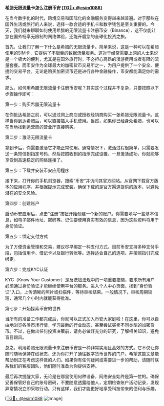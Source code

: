 **希腊无限流量卡怎么注册币安 [[TG💪+ @esim1088](https://t.me/s/esim1088)]**

在当今数字化的时代，跨境交易和国际化的金融服务变得越来越普遍。对于那些在国外生活或旅行的人来说，选择一款合适的手机卡和数字钱包是至关重要的。今天，我们就来聊聊如何使用希腊的无限流量卡注册币安（Binance），这不仅能让您在国外畅享无限制的网络体验，还能开启您的全球化投资之旅。

首先，让我们了解一下什么是希腊的无限流量卡。简单来说，这是一种可以在希腊使用的SIM卡，它提供了不限量的数据流量服务。这对于经常需要上网的人士来说是一个极大的便利，尤其是在国外旅行时，不必担心高昂的漫游费用或者有限的流量套餐。而币安作为全球最大的加密货币交易所之一，为用户提供了一个安全、便捷的交易平台，无论是购买加密货币还是进行各种金融操作，币安都能满足你的需求。

那么，如何用希腊无限流量卡注册币安呢？其实这个过程并不复杂，只要按照以下步骤操作即可：

第一步：购买希腊无限流量卡

在你抵达希腊之前，可以通过网上商店或授权经销商购买一张希腊无限流量卡。这样当你到达希腊后，可以直接插入手机使用。当然，如果你已经身处希腊，也可以在当地找到运营商的营业厅直接购买。

第二步：激活无限流量卡

拿到卡后，你需要激活它才能正常使用。通常情况下，激活过程很简单，只需要发送一条短信到指定号码，然后按照收到的指示完成设置。一旦激活成功，你就能够享受到高速稳定的网络连接了。

第三步：下载并安装币安应用程序

接下来，打开你的手机浏览器，搜索“币安”并访问其官方网站。从官网下载官方版本的应用程序，并根据提示完成安装。确保下载的是官方渠道提供的版本，以避免潜在的安全风险。

第四步：创建账户

启动币安应用后，点击“注册”按钮开始创建一个新的账户。你需要填写一些基本信息，如电子邮件地址、密码等。记住要使用真实有效的信息，因为这些资料将用于身份验证。

第五步：绑定支付方式

为了方便资金管理和交易，建议尽早绑定一种支付方式。目前币安支持多种支付手段，包括信用卡、借记卡以及银行转账等。选择适合自己的选项，并按照指引完成绑定。

第六步：完成KYC认证

KYC（Know Your Customer）是反洗钱法规中的一项重要措施，要求所有用户必须通过身份验证才能继续使用平台的服务。进入个人中心页面，找到“身份验证”入口，上传清晰的照片或扫描件，等待审核结果。一般情况下，审核周期较短，通常几个小时内就能获得批准。

第七步：开始探索币安的世界

当所有的准备工作都完成后，你就可以正式加入币安大家庭啦！在这里，你可以自由地浏览各类市场行情，学习最新的行业动态，甚至尝试买卖不同类型的加密货币。不过，在做出任何投资决策前，请务必做好充分的研究，了解相关知识，避免盲目跟风。

总之，利用希腊无限流量卡来注册币安是一种非常实用且高效的方式。它不仅让你随时随地保持在线状态，还为你打开了通往数字货币世界的门户。希望这篇文章能帮助到正在考虑这样做的人们。如果你有任何疑问或需要进一步的帮助，请随时联系我们的客服团队，他们随时准备为你提供支持。

最后再次提醒大家，无论是在哪里使用何种设备，网络安全始终是第一位的。确保妥善保管好自己的账号密码，不要随意透露给他人，定期检查账户活动记录，发现异常情况立即采取行动。只有这样，我们才能更好地享受科技带来的便利与乐趣。

[[TG💪+ @esim1088](https://t.me/s/esim1088) ![Image](https://i.postimg.cc/4NQfJmqS/Snipaste-2025-05-13-00-14-12.png)]
